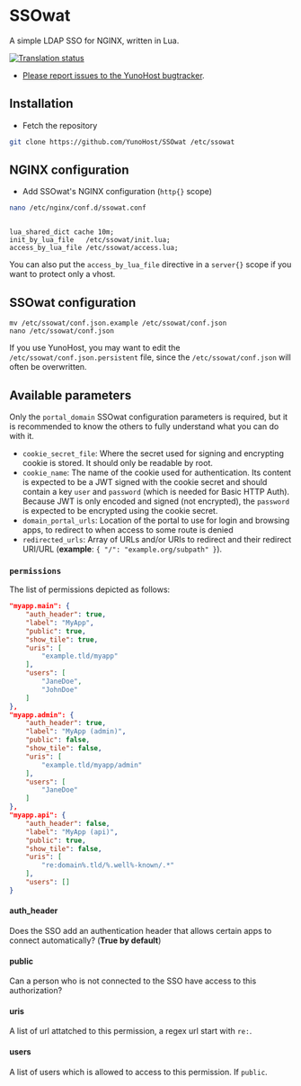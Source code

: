 SSOwat
======

A simple LDAP SSO for NGINX, written in Lua.

<a href="https://translate.yunohost.org/engage/yunohost/?utm_source=widget">
<img src="https://translate.yunohost.org/widgets/yunohost/-/287x66-white.png" alt="Translation status" />
</a>

- [Please report issues to the YunoHost bugtracker](https://github.com/YunoHost/issues).

Installation
------------

* Fetch the repository

```bash
git clone https://github.com/YunoHost/SSOwat /etc/ssowat
```


NGINX configuration
-------------------

* Add SSOwat's NGINX configuration (`http{}` scope)

```bash
nano /etc/nginx/conf.d/ssowat.conf
```

```nginx

lua_shared_dict cache 10m;
init_by_lua_file   /etc/ssowat/init.lua;
access_by_lua_file /etc/ssowat/access.lua;

```

You can also put the `access_by_lua_file` directive in a `server{}` scope if you want to protect only a vhost.


SSOwat configuration
--------------------

```
mv /etc/ssowat/conf.json.example /etc/ssowat/conf.json
nano /etc/ssowat/conf.json
```

If you use YunoHost, you may want to edit the `/etc/ssowat/conf.json.persistent` file, since the `/etc/ssowat/conf.json` will often be overwritten.

## Available parameters

Only the `portal_domain` SSOwat configuration parameters is required, but it is recommended to know the others to fully understand what you can do with it.

- `cookie_secret_file`: Where the secret used for signing and encrypting cookie is stored. It should only be readable by root.
- `cookie_name`: The name of the cookie used for authentication. Its content is expected to be a JWT signed with the cookie secret and should contain a key `user` and `password` (which is needed for Basic HTTP Auth). Because JWT is only encoded and signed (not encrypted), the `password` is expected to be encrypted using the cookie secret.
- `domain_portal_urls`: Location of the portal to use for login and browsing apps, to redirect to when access to some route is denied
- `redirected_urls`: Array of URLs and/or URIs to redirect and their redirect URI/URL (**example**: `{ "/": "example.org/subpath" }`).

### `permissions`

The list of permissions depicted as follows:

```json
"myapp.main": {
    "auth_header": true,
    "label": "MyApp",
    "public": true,
    "show_tile": true,
    "uris": [
        "example.tld/myapp"
    ],
    "users": [
        "JaneDoe",
        "JohnDoe"
    ]
},
"myapp.admin": {
    "auth_header": true,
    "label": "MyApp (admin)",
    "public": false,
    "show_tile": false,
    "uris": [
        "example.tld/myapp/admin"
    ],
    "users": [
        "JaneDoe"
    ]
},
"myapp.api": {
    "auth_header": false,
    "label": "MyApp (api)",
    "public": true,
    "show_tile": false,
    "uris": [
        "re:domain%.tld/%.well%-known/.*"
    ],
    "users": []
}
```

#### auth_header

Does the SSO add an authentication header that allows certain apps to connect automatically? (**True by default**)

#### public

Can a person who is not connected to the SSO have access to this authorization?

#### uris

A list of url attatched to this permission, a regex url start with `re:`.

#### users

A list of users which is allowed to access to this permission. If `public`.
